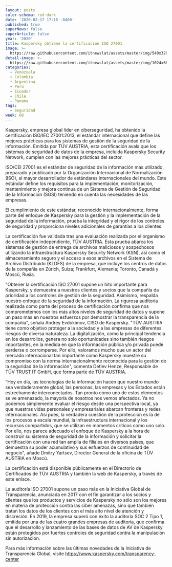 ```yaml
---
layout: posts
color-schema: red-dark
date: '2020-02-17 17:15 -0400'
published: true
superNews: false
superArticle: false
year: '2020'
title: Kaspersky obtiene la certificación ISO 27001
image: >-
  https://raw.githubusercontent.com/itnewslat/assets/master/img/540x320/Kaspersky-ISO-p.jpg
detail-image: >-
  https://raw.githubusercontent.com/itnewslat/assets/master/img/1024x680/Kaspersky-ISO-g.jpg
categories:
  - Venezuela
  - Colombia
  - Argentina
  - Perú
  - Ecuador
  - Chile
  - Panama
tags:
  - Seguridad
week: 08
---
```

Kaspersky, empresa global líder en ciberseguridad, ha obtenido la certificación ISO/IEC 27001:2013, el estándar internacional que define las mejores prácticas para los sistemas de gestión de la seguridad de la información. Emitida por TÜV AUSTRIA, esta certificación avala que los sistemas de seguridad de datos de la empresa, incluida Kaspersky Security Network, cumplen con las mejores prácticas del sector.

ISO/CEI 27001 es el estándar de seguridad de la información más utilizado, preparado y publicado por la Organización Internacional de Normalización (ISO), el mayor desarrollador de estándares internacionales del mundo. Este estándar define los requisitos para la implementación, monitorización, mantenimiento y mejora continua de un Sistema de Gestión de Seguridad de la Información (SGSI) teniendo en cuenta las necesidades de las empresas. 

El cumplimiento de este estándar, reconocido internacionalmente, forma parte del enfoque de Kaspersky para la gestión y la implementación de la seguridad de la información, prueba la integridad y el rigor de los controles de seguridad y proporciona niveles adicionales de garantías a los clientes.

La certificación fue validada tras una evaluación realizada por el organismo de certificación independiente, TÜV AUSTRIA. Esta prueba abarca los sistemas de gestión de entrega de archivos maliciosos y sospechosos utilizando la infraestructura Kaspersky Security Network (KSN), así como el almacenamiento seguro y el acceso a esos archivos en el Sistema de Archivo Distribuido (KLDFS) de la empresa, que incluye los centros de datos de la compañía en Zúrich, Suiza; Frankfurt, Alemania; Toronto, Canadá y Moscú, Rusia.

"Obtener la certificación ISO 27001 supone un hito importante para Kaspersky, y demuestra a nuestros clientes y socios que la compañía da prioridad a los controles de gestión de la seguridad. Asimismo, respalda nuestro enfoque de la seguridad de la información. La rigurosa auditoría realizada como parte del proceso de certificación confirma que nos comprometemos con los más altos niveles de seguridad de datos y supone un paso más en nuestros esfuerzos por demostrar la transparencia de la compañía", señala Andrey Evdokimov, CISO de Kaspersky.
"TÜV AUSTRIA tiene como objetivo proteger a la sociedad y a las empresas de diferentes riesgos de diversa naturaleza. La digitalización, como la principal tendencia en los desarrollos, genera no solo oportunidades sino también riesgos importantes, en la medida en que la información pública y/o privada puede perderse o corromperse. Por ello, valoramos mucho que un actor del mercado internacional tan importante como Kaspersky muestre su compromiso con la norma internacionalmente reconocida para la gestión de la seguridad de la información", comenta Detlev Henze, Responsable de TÜV TRUST IT GmbH, que forma parte de TÜV AUSTRIA.

“Hoy en día, las tecnologías de la información hacen que nuestro mundo sea verdaderamente global; las personas, las empresas y los Estados están estrechamente interconectados. Tan pronto como uno de estos elementos se ve amenazado, la mayoría de nosotros nos vemos afectados. Ya no podemos simplemente evaluar el riesgo desde una perspectiva local, ya que nuestras vidas personales y empresariales abarcan fronteras y redes internacionales. Así pues, la verdadera cuestión de la protección es la de los procesos a escala mundial, la infraestructura internacional y los recursos compartidos, que se utilizan en momentos críticos como uno solo. Por ello, nos parece adecuado el enfoque de Kaspersky a la hora de construir su sistema de seguridad de la información y solicitar la certificación con una red tan amplia de filiales en diversos países, que demuestra su poder acumulativo y sus esfuerzos de continuidad de negocio", añade Dmitry Yartsev, Director General de la oficina de TÜV AUSTRIA en Moscú.

La certificación está disponible públicamente en el Directorio de Certificados de TÜV AUSTRIA y también la web de Kaspersky, a través de este enlace. 

La auditoría ISO 27001 supone un paso más en la Iniciativa Global de Transparencia, anunciada en 2017 con el fin garantizar a los socios y clientes que los productos y servicios de Kaspersky no sólo son los mejores en materia de protección contra las ciber amenazas, sino que también tratan los datos de los clientes con el más alto nivel de atención y discreción. En 2019, la empresa superó con éxito la auditoría SOC 2 Tipo 1, emitida por una de las cuatro grandes empresas de auditoría, que confirma que el desarrollo y lanzamiento de las bases de datos de AV de Kaspersky están protegidos por fuertes controles de seguridad contra la manipulación sin autorización. 

Para más información sobre las últimas novedades de la Iniciativa de Transparencia Global, visite https://www.kaspersky.com/transparency-center

